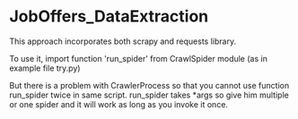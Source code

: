 # JobOffers_DataExtraction
This approach incorporates both scrapy and requests library.

To use it, import function 'run_spider' from CrawlSpider module (as in example file try.py)


But there is a problem with CrawlerProcess so that you cannot use function run_spider twice in same script.
run_spider takes *args so give him multiple or one spider and it will work as long as you invoke it once.